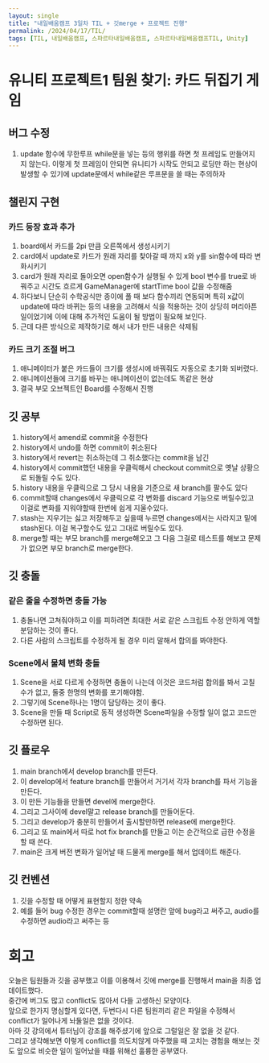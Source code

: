 ```yaml
---
layout: single
title: "내일배움캠프 3일차 TIL + 깃merge + 프로젝트 진행"
permalink: /2024/04/17/TIL/
tags: [TIL, 내일배움캠프, 스파르타내일배움캠프, 스파르타내일배움캠프TIL, Unity]
---
```


# 유니티 프로젝트1 팀원 찾기: 카드 뒤집기 게임
## 버그 수정
1. update 함수에 무한루프 while문을 넣는 등의 행위를 하면 첫 프레임도 만들어지지 않는다. 이렇게 첫 프레임이 안되면 유니티가 시작도 안되고 로딩만 하는 현상이 발생할 수 있기에 update문에서 while같은 루프문을 쓸 때는 주의하자

## 챌린지 구현
### 카드 등장 효과 추가
1. board에서 카드를 2pi 만큼 오른쪽에서 생성시키기
2. card에서 update로 카드가 원래 자리를 찾아갈 때 까지 x와 y를 sin함수에 따라 변화시키기
3. card가 원래 자리로 돌아오면 open함수가 실행될 수 있게 bool 변수를 true로 바꿔주고 시간도 흐르게 GameManager에 startTime bool 값을 수정해줌
4. 하다보니 단순히 수학공식만 종이에 풀 때 보다 함수끼리 연동되며 특히 x값이 update에 따라 바뀌는 등의 내용을 고려해서 식을 적용하는 것이 상당히 머리아픈 일이었기에 이에 대해 추가적인 도움이 될 방법이 필요해 보인다.
5. 근데 다른 방식으로 제작하기로 해서 내가 만든 내용은 삭제됨

### 카드 크기 조절 버그
1. 애니메이터가 붙은 카드들이 크기를 생성시에 바꿔줘도 자동으로 초기화 되버렸다.
2. 애니메이션들에 크기를 바꾸는 애니메이션이 없는데도 똑같은 현상
3. 결국 부모 오브젝트인 Board를 수정해서 진행

## 깃 공부
1. history에서 amend로 commit을 수정한다
2. history에서 undo를 하면 commit이 취소된다
3. history에서 revert는 취소하는데 그 취소했다는 commit을 남긴
4. history에서 commit했던 내용을 우클릭해서 checkout commit으로 옛날 상황으로 되돌릴 수도 있다.
5. history 내용을 우클릭으로 그 당시 내용을 기준으로 새 branch를 팔수도 있다
6. commit할때 changes에서 우클릭으로 각 변화를 discard 기능으로 버릴수있고 이걸로 변화를 지워야할때 한번에 쉽게 지울수있다.
7. stash는 지우기는 싫고 저장해두고 싶을때 누르면 changes에서는 사라지고 밑에 stash된다. 이걸 복구할수도 있고 그대로 버릴수도 있다.
8. merge할 때는 부모 branch를 merge해오고 그 다음 그걸로 테스트를 해보고 문제가 없으면 부모 branch로 merge한다.

## 깃 충돌
### 같은 줄을 수정하면 충돌 가능
1. 충돌나면 고쳐줘야하고 이를 피하려면 최대한 서로 같은 스크립트 수정 안하게 역할 분담하는 것이 좋다.
2. 다른 사람의 스크립트를 수정하게 될 경우 미리 말해서 합의를 봐야한다.

### Scene에서 물체 변화 충돌
1. Scene을 서로 다르게 수정하면 충돌이 나는데 이것은 코드처럼 합의를 봐서 고칠수가 없고, 둘중 한명의 변화를 포기해야함.
2. 그렇기에 Scene하나는 1명이 담당하는 것이 좋다.
3. Scene을 만들 때 Script로 동적 생성하면 Scene파일을 수정할 일이 없고 코드만 수정하면 된다.

## 깃 플로우
1. main branch에서 develop branch를 만든다.
2. 이 develop에서 feature branch를 만들어서 거기서 각자 branch를 파서 기능을 만든다.
3. 이 만든 기능들을 만들면 devel에 merge한다.
4. 그리고 그사이에 devel말고 release branch를 만들어둔다.
5. 그리고 develop가 충분히 만들어서 출시할만하면 release에 merge한다.
6. 그리고 또 main에서 따로 hot fix branch를 만들고 이는 순간적으로 급한 수정을할 때 쓴다.
7. main은 크게 버전 변화가 일어날 때 드물게 merge를 해서 업데이트 해준다.

## 깃 컨벤션
1. 깃을 수정할 때 어떻게 표현할지 정한 약속
2. 예를 들어 bug 수정한 경우는 commit할때 설명란 앞에 bug라고 써주고, audio를 수정하면 audio라고 써주는 등

# 회고
오늘은 팀원들과 깃을 공부했고 이를 이용해서 깃에 merge를 진행해서 main을 최종 업데이트했다.<br>
중간에 버그도 많고 conflict도 많아서 다들 고생하신 모양이다.<br>
앞으로 한가지 명심할게 있다면, 두번다시 다른 팀원끼리 같은 파일을 수정해서 conflict가 일어나게 놔둘일은 없을 것이다.<br>
아마 깃 강의에서 튜터님이 강조를 해주셨기에 앞으로 그럴일은 잘 없을 것 같다.<br>
그리고 생각해보면 이렇게 conflict를 의도치않게 마주했을 때 고치는 경험을 해보는 것도 앞으로 비슷한 일이 일어났을 때를 위해선 훌륭한 공부였다.
